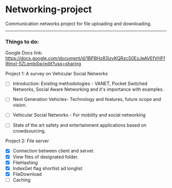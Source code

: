# Networking-project
Communication networks project for file uploading and downloading.

__________________________________________________________________

### Things to do:
Google Docs link: https://docs.google.com/document/d/1BPBHz83izvKQRzcS0EzJeAVEfVHFf9lmxI-5ZLembSw/edit?usp=sharing

Project 1: A survey on Vehicular Social Networks
- [ ] Introduction: Existing methodologies - VANET, Pocket Switched Networks, Social Aware Networking and it's importance with examples.
- [ ] Next Generation Vehicles- Technology and features, future scope and vision. 
- [ ] Vehicular Social Networks - For mobility and social networking
- [ ] State of the art safety and entertainment applications based on crowdsourcing.


Project 2: File server
- [x] Connection between client and server.
- [x] View files of designated folder.
- [x] FileHashing
- [x] IndexGet flag shortlist ad longlist
- [x] FileDownload
- [ ] Caching
